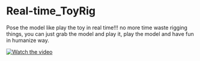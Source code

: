 # Real-time_ToyRig
Pose the model like play the toy in real time!!!  no more time waste rigging things, you can just grab the model and play it, play the model and have fun in humanize way.

[![Watch the video](https://drive.google.com/open?id=1JypD4QO7VzX6zmf2dJeRzbEZY_vskD4w)](https://www.youtube.com/watch?v=RGI0daKxfM4)
